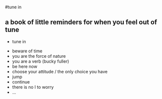 #tune in
## a book of little reminders for when you feel out of tune

+ tune in
* beware of time
* you are the force of nature
* you are a verb (bucky fuller)
* be here now
* choose your attitude / the only choice you have
* jump
* continue
* there is no I to worry
* ...
